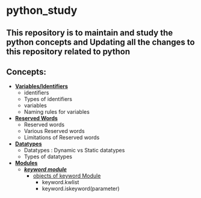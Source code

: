 # python_study
## This repository is to maintain and study the python concepts and Updating all the changes to this repository related to python

Concepts:
---------

- [**Variables/Identifiers**](https://github.com/pknviki95/Python/tree/main/concepts/Variables)
    - identifiers
    - Types of identifiers
    - variables
    - Naming rules for variables
- [**Reserved Words**](https://github.com/pknviki95/Python/tree/main/concepts/Modules/keyword#reserved-words)
    - Reserved words
    - Various Reserved words
    - Limitations of Reserved words
- [**Datatypes**](https://github.com/pknviki95/Python/tree/main/concepts/Datatypes)
    - Datatypes : Dynamic vs Static datatypes
    - Types of datatypes
- [**Modules**](https://github.com/pknviki95/Python/tree/main/concepts/Modules)
    - [***keyword module***](https://github.com/pknviki95/Python/tree/main/concepts/Modules/keyword)
        - [objects of keyword Module](https://github.com/pknviki95/Python/tree/main/concepts/Modules/keyword#objects-of-keywords-module)
            - keyword.kwlist
            - keyword.iskeyword(parameter)

